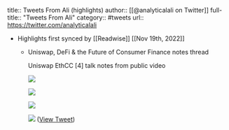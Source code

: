 title:: Tweets From Ali (highlights)
author:: [[@analyticalali on Twitter]]
full-title:: "Tweets From Ali"
category:: #tweets
url:: https://twitter.com/analyticalali

- Highlights first synced by [[Readwise]] [[Nov 19th, 2022]]
	- Uniswap, DeFi & the Future of Consumer Finance notes thread 
	  
	  Uniswap EthCC [4] talk notes from public video 
	  
	  ![](https://pbs.twimg.com/media/E7KYQY2XsAQszrb.png) 
	  
	  ![](https://pbs.twimg.com/media/E7KYQY2WUAAbaeZ.png) 
	  
	  ![](https://pbs.twimg.com/media/E7KYQY-XoAc7NRL.png) 
	  
	  ![](https://pbs.twimg.com/media/E7KYQY3XsAslQPp.png) ([View Tweet](https://twitter.com/analyticalali/status/1419364417515532292))